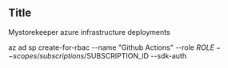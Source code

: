 ## Title
Mystorekeeper azure infrastructure deployments

az ad sp create-for-rbac --name "Github Actions" --role $ROLE --scopes /subscriptions/$SUBSCRIPTION_ID --sdk-auth